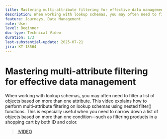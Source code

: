 ```yaml
---
title: Mastering multi-attribute filtering for effective data management
description: When working with lookup schemas, you may often need to filter a list of objects based on more than one attribute. This video explains how to perform multi-attribute filtering on lookup schemas using nested filter() functions. This is especially useful when you need to narrow down a list of objects based on more than one condition—such as filtering products in a shopping cart by both ID and color.
feature: Journeys, Data Management
role: User
level: Beginner
doc-type: Technical Video
duration: 173
last-substantial-update: 2025-07-21
jira: KT-18564
---
```


# Mastering multi-attribute filtering for effective data management

When working with lookup schemas, you may often need to filter a list of objects based on more than one attribute. This video explains how to perform multi-attribute filtering on lookup schemas using nested filter() functions. This is especially useful when you need to narrow down a list of objects based on more than one condition—such as filtering products in a shopping cart by both ID and color.

>[!VIDEO](https://video.tv.adobe.com/v/3469312/?learn=on&enablevpops)
